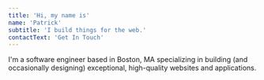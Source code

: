 ```yaml
---
title: 'Hi, my name is'
name: 'Patrick'
subtitle: 'I build things for the web.'
contactText: 'Get In Touch'
---
```


I'm a software engineer based in Boston, MA specializing in building (and occasionally designing) exceptional, high-quality websites and applications.
